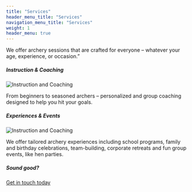 ```yaml
---
title: "Services"
header_menu_title: "Services"
navigation_menu_title: "Services"
weight: 1
header_menu: true
---
```


We offer archery sessions that are crafted for everyone – whatever your age, experience, or occasion.”

##### Instruction & Coaching

![Instruction and Coaching](images/pexels-kampus-6540737.jpg)

From beginners to seasoned archers – personalized and group coaching designed to help you hit your goals.

<!--[Read More](services.md)-->

##### Experiences & Events

![Instruction and Coaching](images/experiences.jpg)

We offer tailored archery experiences including school programs, family and birthday celebrations, team-building, corporate retreats and fun group events, like hen parties.


##### Sound good?

[Get in touch today](#contact)